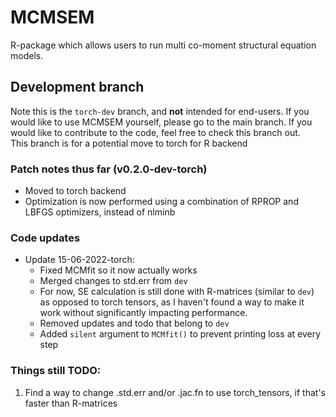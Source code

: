 # MCMSEM
R-package which allows users to run multi co-moment structural equation models.

## Development branch
Note this is the `torch-dev` branch, and **not** intended for end-users. If you would like to use MCMSEM yourself, please go to the main branch. If you would like to contribute to the code, feel free to check this branch out.  
This branch is for a potential move to torch for R backend

### Patch notes thus far (v0.2.0-dev-torch)
 - Moved to torch backend
 - Optimization is now performed using a combination of RPROP and LBFGS optimizers, instead of nlminb

### Code updates
 - Update 15-06-2022-torch:
   - Fixed MCMfit so it now actually works
   - Merged changes to std.err from `dev`
   - For now, SE calculation is still done with R-matrices (similar to `dev`) as opposed to torch tensors, as I haven't found a way to make it work without significantly impacting performance.
   - Removed updates and todo that belong to `dev`
   - Added `silent` argument to `MCMfit()` to prevent printing loss at every step

### Things still TODO:
1. Find a way to change .std.err and/or .jac.fn to use torch_tensors, if that's faster than R-matrices
